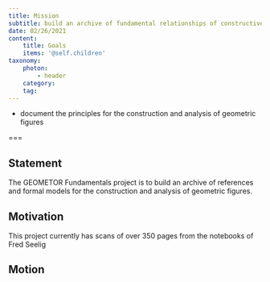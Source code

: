 ```yaml
---
title: Mission
subtitle: build an archive of fundamental relationships of constructive geometry
date: 02/26/2021
content:
    title: Goals
    items: '@self.children'
taxonomy:
    photon:
        - header
    category: 
    tag: 
---
```


- document the principles for the construction and analysis of geometric figures

===


## Statement
The GEOMETOR Fundamentals project is to build an archive of references and formal models for the construction and analysis of geometric figures.

## Motivation
This project currently has scans of over 350 pages from the notebooks of Fred Seelig

## Motion
